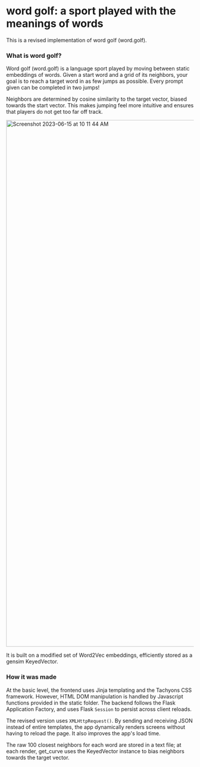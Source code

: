 # word golf: a sport played with the meanings of words

This is a revised implementation of word golf (word.golf).

### What is word golf?
Word golf (word.golf) is a language sport played by moving between static embeddings of words. Given a start word and a grid of its neighbors, your goal is to reach a target word in as few jumps as possible. Every prompt given can be completed in two jumps!

Neighbors are determined by cosine similarity to the target vector, biased towards the start vector. This makes jumping feel more intuitive and ensures that players do not get too far off track.

<img width="1414" alt="Screenshot 2023-06-15 at 10 11 44 AM" src="https://github.com/rkique/word.golf-2/assets/46641307/c9d9081c-c41b-43db-bf5b-027c3dc9025e">

It is built on a modified set of Word2Vec embeddings, efficiently stored as a gensim KeyedVector. 

### How it was made
At the basic level, the frontend uses Jinja templating and the Tachyons CSS framework. However, HTML DOM manipulation is handled by Javascript functions provided in the static folder. The backend follows the Flask Application Factory, and uses Flask `Session` to persist across client reloads. 

The revised version uses `XMLHttpRequest()`. By sending and receiving JSON instead of entire templates, the app dynamically renders screens without having to reload the page. It also improves the app's load time.

The raw 100 closest neighbors for each word are stored in a text file; at each render, get_curve uses the KeyedVector instance to bias neighbors towards the target vector.
